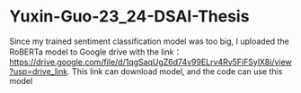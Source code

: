 # Yuxin-Guo-23_24-DSAI-Thesis

Since my trained sentiment classification model was too big, I uploaded the RoBERTa model to Google drive with the link：https://drive.google.com/file/d/1qgSaqUgZ6d74v99ELrv4Rv5FiFSylX8i/view?usp=drive_link. This link can download model, and the code can use this model

